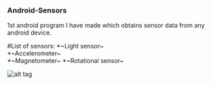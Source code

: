 ### Android-Sensors

1st android program I have made which obtains sensor data from any android device.

#List of sensors:
 *~Light sensor~ <br />
 *~Accelerometer~ <br />
 *~Magnetometer~
 *~Rotational sensor~


![alt tag](https://github.com/ychathun/Android-Sensors/blob/master/res/drawable-hdpi/ic_launcher.png)
